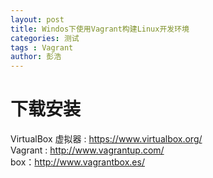 ```yaml
---
layout: post
title: Windos下使用Vagrant构建Linux开发环境
categories: 测试
tags : Vagrant
author: 彭浩
---
```

# 下载安装
 VirtualBox 虚拟器 : https://www.virtualbox.org/  
 Vagrant : http://www.vagrantup.com/  
 box：http://www.vagrantbox.es/  